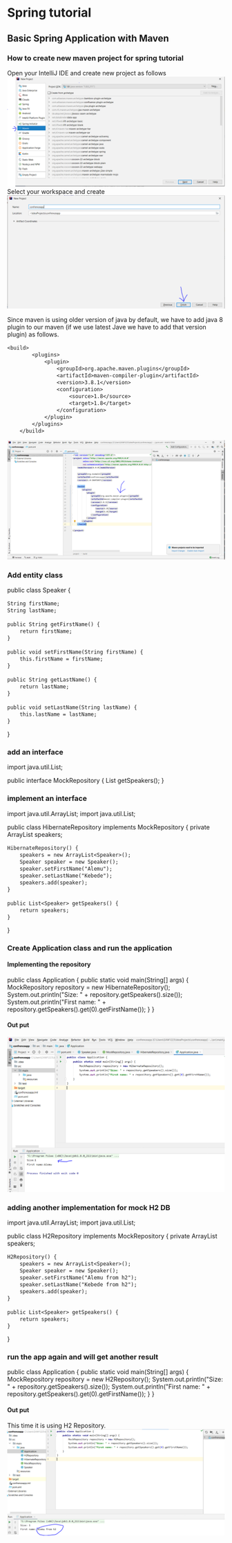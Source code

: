 # Spring tutorial
## Basic Spring Application with Maven

### How to create new maven project for spring tutorial
Open your IntelliJ IDE and create new project as follows
![image](screenshots/spring-screenshots/1-newmavenproject.PNG)
Select your workspace and create
![image](screenshots/spring-screenshots/2-projectname.PNG)

Since maven is using older version of java by default, we have to add java 8 plugin to our maven (if we use latest Jave we have to add that version plugin) as follows.

```
<build>
        <plugins>
            <plugin>
                <groupId>org.apache.maven.plugins</groupId>
                <artifactId>maven-compiler-plugin</artifactId>
                <version>3.8.1</version>
                <configuration>
                    <source>1.8</source>
                    <target>1.8</target>
                </configuration>
            </plugin>
        </plugins>
    </build>
```
![image](screenshots/spring-screenshots/3-addjava8plugin.PNG)


### Add entity class
public class Speaker {

    String firstName;
    String lastName;

    public String getFirstName() {
        return firstName;
    }

    public void setFirstName(String firstName) {
        this.firstName = firstName;
    }

    public String getLastName() {
        return lastName;
    }

    public void setLastName(String lastName) {
        this.lastName = lastName;
    }
}

### add an interface 
import java.util.List;

public interface MockRepository {
    List<Speaker> getSpeakers();
}

### implement an interface
import java.util.ArrayList;
import java.util.List;

public class HibernateRepository implements MockRepository {
    private ArrayList<Speaker> speakers;

    HibernateRepository() {
        speakers = new ArrayList<Speaker>();
        Speaker speaker = new Speaker();
        speaker.setFirstName("Alemu");
        speaker.setLastName("Kebede");
        speakers.add(speaker);
    }
    
    public List<Speaker> getSpeakers() {
        return speakers;
    }
}


### Create Application class and run the application
#### Implementing the repository
public class Application {
    public static void main(String[] args) {
        MockRepository repository = new HibernateRepository();
        System.out.println("Size: " + repository.getSpeakers().size());
        System.out.println("First name: " + repository.getSpeakers().get(0).getFirstName());
    }
}

#### Out put
![image](screenshots/spring-screenshots/4-output.PNG)

### adding another implementation for mock H2 DB
import java.util.ArrayList;
import java.util.List;

public class H2Repository implements MockRepository {
    private ArrayList<Speaker> speakers;

    H2Repository() {
        speakers = new ArrayList<Speaker>();
        Speaker speaker = new Speaker();
        speaker.setFirstName("Alemu from h2");
        speaker.setLastName("Kebede from h2");
        speakers.add(speaker);
    }

    public List<Speaker> getSpeakers() {
        return speakers;
    }
}

### run the app again and will get another result

public class Application {
    public static void main(String[] args) {
        MockRepository repository = new H2Repository();
        System.out.println("Size: " + repository.getSpeakers().size());
        System.out.println("First name: " + repository.getSpeakers().get(0).getFirstName());
    }
}



#### Out put
This time it is using H2 Repository.
![image](screenshots/spring-screenshots/5-output.PNG)





